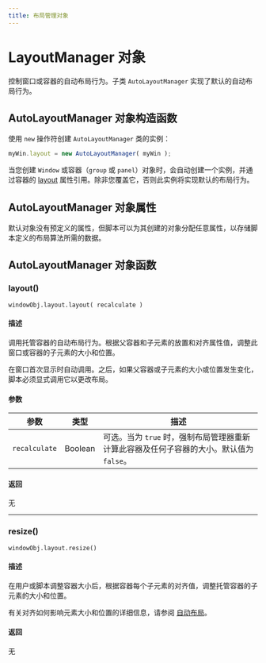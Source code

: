 ```yaml
---
title: 布局管理对象
---
```

# LayoutManager 对象

控制窗口或容器的自动布局行为。子类 `AutoLayoutManager` 实现了默认的自动布局行为。

## AutoLayoutManager 对象构造函数

使用 `new` 操作符创建 `AutoLayoutManager` 类的实例：

```javascript
myWin.layout = new AutoLayoutManager( myWin );
```

当您创建 `Window` 或容器（`group` 或 `panel`）对象时，会自动创建一个实例，并通过容器的 [layout](../window-object#layout) 属性引用。除非您覆盖它，否则此实例将实现默认的布局行为。

## AutoLayoutManager 对象属性

默认对象没有预定义的属性，但脚本可以为其创建的对象分配任意属性，以存储脚本定义的布局算法所需的数据。

## AutoLayoutManager 对象函数

### layout()

`windowObj.layout.layout( recalculate )`

#### 描述

调用托管容器的自动布局行为。根据父容器和子元素的放置和对齐属性值，调整此窗口或容器的子元素的大小和位置。

在窗口首次显示时自动调用。之后，如果父容器或子元素的大小或位置发生变化，脚本必须显式调用它以更改布局。

#### 参数

| 参数 | 类型 | 描述 |
| --- | --- | --- |
| `recalculate` | Boolean | 可选。当为 `true` 时，强制布局管理器重新计算此容器及任何子容器的大小。默认值为 `false`。 |

#### 返回

无

---

### resize()

`windowObj.layout.resize()`

#### 描述

在用户或脚本调整容器大小后，根据容器每个子元素的对齐值，调整托管容器的子元素的大小和位置。

有关对齐如何影响元素大小和位置的详细信息，请参阅 [自动布局](../automatic-layout)。

#### 返回

无
